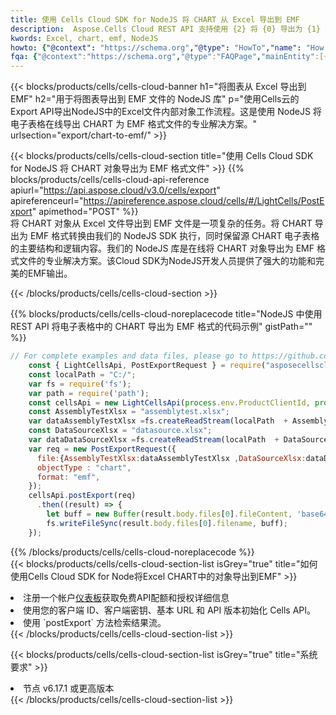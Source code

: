 ```yaml
---
title: 使用 Cells Cloud SDK for NodeJS 将 CHART 从 Excel 导出到 EMF
description:  Aspose.Cells Cloud REST API 支持使用 {2} 将 {0} 导出为 {1} 格式文件。
kwords: Excel, chart, emf, NodeJS
howto: {"@context": "https://schema.org","@type": "HowTo","name": "How to use Cells Cloud SDK for Node to export objects from Excel CHART to EMF","description": "How to use Cells Cloud SDK for Node to export objects from Excel CHART to EMF","image": {"@type": "ImageObject"},"url": "/nodejs/export/chart-to-emf/","step": [{ "@type": "HowToStep","name": "How to use Cells Cloud SDK for Node to export objects from Excel CHART to EMF step 1", "image": {"@type": "ImageObject",},"url": "/nodejs/export/chart-to-emf/","text": "Register an account at <a href='https://dashboard.aspose.cloud/'>Dashboard</a> to get free API quota & authorization details",},{ "@type": "HowToStep","name": "How to use Cells Cloud SDK for Node to export objects from Excel CHART to EMF step 1", "image": {"@type": "ImageObject",},"url": "/nodejs/export/chart-to-emf/","text": "Initialize the Cells API with your Client ID, Client Secret, Base URL, and API version.",},{ "@type": "HowToStep","name": "How to use Cells Cloud SDK for Node to export objects from Excel CHART to EMF step 1", "image": {"@type": "ImageObject",},"url": "/nodejs/export/chart-to-emf/","text": "Use the `postExport` method to retrieve the resulting stream.",}, ],"supply": {"@type": "HowToSupply","name": "document"},"tool": [{"@type": "HowToTool","name": "Visual Studio, Visual Studio Code, WebStorm"},{"@type": "HowToTool","name": "Aspose Cells"}],"totalTime": "PT6M"}
fqa: {"@context":"https://schema.org","@type":"FAQPage","mainEntity":[{"@type":"Question","name":"What file formats can excel or its internal elements be converted into?","acceptedAnswer":{"@type":"Answer","text":"We support a variety of output file formats, including XLSX, Excel, xls , PDF, CSV, HTML, Markdown, XML, PNG, JPG, TIFF, Json, TXT and many more.<br/><ol><li>Install .NET SDK and add the reference (import the library) to your .NET project.</li><li>Open the source file in C# using REST API.</li><li>Load the content or the excel file itself to be exported to other formats.</li><li>Call the PostExport() method, passing the output filename with the required extension.</li><li>Get the build results as a single file.</li></ol>"}},{"@type":"Question","name":"What is the maximum file size supported by this .NET library?","acceptedAnswer":{"@type":"Answer","text":"There are no file size limits for format conversions using .NET library."}}]}
---
```

{{< blocks/products/cells/cells-cloud-banner h1="将图表从 Excel 导出到 EMF" h2="用于将图表导出到 EMF 文件的 NodeJS 库" p="使用Cells云的Export API导出NodeJS中的Excel文件内部对象工作流程。这是使用 NodeJS 将电子表格在线导出 CHART 为 EMF 格式文件的专业解决方案。" urlsection="export/chart-to-emf/" >}}

{{< blocks/products/cells/cells-cloud-section title="使用 Cells Cloud SDK for NodeJS 将 CHART 对象导出为 EMF 格式文件" >}}
{{% blocks/products/cells/cells-cloud-api-reference apiurl="https://api.aspose.cloud/v3.0/cells/export" apireferenceurl="https://apireference.aspose.cloud/cells/#/LightCells/PostExport" apimethod="POST" %}}
<br/>
将 CHART 对象从 Excel 文件导出到 EMF 文件是一项复杂的任务。将 CHART 导出为 EMF 格式转换由我们的 NodeJS SDK 执行，同时保留源 CHART 电子表格的主要结构和逻辑内容。我们的 NodeJS 库是在线将 CHART 对象导出为 EMF 格式文件的专业解决方案。该Cloud SDK为NodeJS开发人员提供了强大的功能和完美的EMF输出。

{{< /blocks/products/cells/cells-cloud-section >}}

{{% blocks/products/cells/cells-cloud-noreplacecode title="NodeJS 中使用 REST API 将电子表格中的 CHART 导出为 EMF 格式的代码示例" gistPath="" %}}
  
```js
// For complete examples and data files, please go to https://github.com/aspose-cells-cloud/aspose-cells-cloud-node/
    const { LightCellsApi, PostExportRequest } = require("asposecellscloud");
    const localPath = "C:/";
    var fs = require('fs');
    var path = require('path');
    const cellsApi = new LightCellsApi(process.env.ProductClientId, process.env.ProductClientSecret);
    const AssemblyTestXlsx = "assemblytest.xlsx";
    var dataAssemblyTestXlsx =fs.createReadStream(localPath  + AssemblyTestXlsx);
    const DataSourceXlsx = "datasource.xlsx";
    var dataDataSourceXlsx =fs.createReadStream(localPath  + DataSourceXlsx);
    var req = new PostExportRequest({
      file:{AssemblyTestXlsx:dataAssemblyTestXlsx ,DataSourceXlsx:dataDataSourceXlsx },
      objectType : "chart",
      format: "emf",
    });
    cellsApi.postExport(req)
      .then((result) => {
        let buff = new Buffer(result.body.files[0].fileContent, 'base64');
        fs.writeFileSync(result.body.files[0].filename, buff);
    });
```
   
{{% /blocks/products/cells/cells-cloud-noreplacecode %}}
<br/>
{{< blocks/products/cells/cells-cloud-section-list isGrey="true" title="如何使用Cells Cloud SDK for Node将Excel CHART中的对象导出到EMF" >}}
<li>注册一个帐户<a href="https://dashboard.aspose.cloud/">仪表板</a>获取免费API配额和授权详细信息</li>
<li>使用您的客户端 ID、客户端密钥、基本 URL 和 API 版本初始化 Cells API。</li>
<li>使用 `postExport` 方法检索结果流。</li>
{{< /blocks/products/cells/cells-cloud-section-list >}}

{{< blocks/products/cells/cells-cloud-section-list isGrey="true" title="系统要求" >}}
<li>节点 v6.17.1 或更高版本</li>
{{< /blocks/products/cells/cells-cloud-section-list >}}

